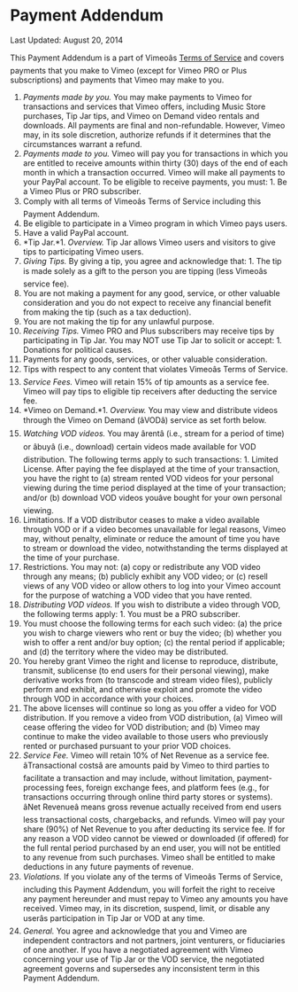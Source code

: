 Payment Addendum
================

Last Updated: August 20, 2014

 This Payment Addendum is a part of Vimeoâ&#128;&#153;s [Terms of Service](/terms) and covers payments that you make to Vimeo (except for Vimeo PRO or Plus subscriptions) and payments that Vimeo may make to you.

1. *Payments made by you.* You may make payments to Vimeo for transactions and services that Vimeo offers, including Music Store purchases, Tip Jar tips, and Vimeo on Demand video rentals and downloads. All payments are final and non-refundable. However, Vimeo may, in its sole discretion, authorize refunds if it determines that the circumstances warrant a refund.
2. *Payments made to you.* Vimeo will pay you for transactions in which you are entitled to receive amounts within thirty (30) days of the end of each month in which a transaction occurred. Vimeo will make all payments to your PayPal account. To be eligible to receive payments, you must: 1. Be a Vimeo Plus or PRO subscriber.
2. Comply with all terms of Vimeoâ&#128;&#153;s Terms of Service including this Payment Addendum.
3. Be eligible to participate in a Vimeo program in which Vimeo pays users.
4. Have a valid PayPal account.
3. *Tip Jar.*1. *Overview.* Tip Jar allows Vimeo users and visitors to give tips to participating Vimeo users.
2. *Giving Tips.* By giving a tip, you agree and acknowledge that: 1. The tip is made solely as a gift to the person you are tipping (less Vimeoâ&#128;&#153;s service fee).
2. You are not making a payment for any good, service, or other valuable consideration and you do not expect to receive any financial benefit from making the tip (such as a tax deduction).
3. You are not making the tip for any unlawful purpose.
3. *Receiving Tips.* Vimeo PRO and Plus subscribers may receive tips by participating in Tip Jar. You may NOT use Tip Jar to solicit or accept: 1. Donations for political causes.
2. Payments for any goods, services, or other valuable consideration.
3. Tips with respect to any content that violates Vimeoâ&#128;&#153;s Terms of Service.
4. *Service Fees.* Vimeo will retain 15% of tip amounts as a service fee. Vimeo will pay tips to eligible tip receivers after deducting the service fee.
4. *Vimeo on Demand.*1. *Overview.* You may view and distribute videos through the Vimeo on Demand (â&#128;&#156;VODâ&#128;&#157;) service as set forth below.
2. *Watching VOD videos.* You may â&#128;&#156;rentâ&#128;&#157; (i.e., stream for a period of time) or â&#128;&#156;buyâ&#128;&#157; (i.e., download) certain videos made available for VOD distribution. The following terms apply to such transactions: 1. Limited License. After paying the fee displayed at the time of your transaction, you have the right to (a) stream rented VOD videos for your personal viewing during the time period displayed at the time of your transaction; and/or (b) download VOD videos youâ&#128;&#153;ve bought for your own personal viewing.
2. Limitations. If a VOD distributor ceases to make a video available through VOD or if a video becomes unavailable for legal reasons, Vimeo may, without penalty, eliminate or reduce the amount of time you have to stream or download the video, notwithstanding the terms displayed at the time of your purchase.
3. Restrictions. You may not: (a) copy or redistribute any VOD video through any means; (b) publicly exhibit any VOD video; or (c) resell views of any VOD video or allow others to log into your Vimeo account for the purpose of watching a VOD video that you have rented.
3. *Distributing VOD videos.* If you wish to distribute a video through VOD, the following terms apply: 1. You must be a PRO subscriber.
2. You must choose the following terms for each such video: (a) the price you wish to charge viewers who rent or buy the video; (b) whether you wish to offer a rent and/or buy option; (c) the rental period if applicable; and (d) the territory where the video may be distributed.
3. You hereby grant Vimeo the right and license to reproduce, distribute, transmit, sublicense (to end users for their personal viewing), make derivative works from (to transcode and stream video files), publicly perform and exhibit, and otherwise exploit and promote the video through VOD in accordance with your choices.
4. The above licenses will continue so long as you offer a video for VOD distribution. If you remove a video from VOD distribution, (a) Vimeo will cease offering the video for VOD distribution; and (b) Vimeo may continue to make the video available to those users who previously rented or purchased pursuant to your prior VOD choices.
4. *Service Fee.* Vimeo will retain 10% of Net Revenue as a service fee. â&#128;&#156;Transactional costsâ&#128;&#157; are amounts paid by Vimeo to third parties to facilitate a transaction and may include, without limitation, payment-processing fees, foreign exchange fees, and platform fees (e.g., for transactions occurring through online third party stores or systems). â&#128;&#156;Net Revenueâ&#128;&#157; means gross revenue actually received from end users less transactional costs, chargebacks, and refunds. Vimeo will pay your share (90%) of Net Revenue to you after deducting its service fee. If for any reason a VOD video cannot be viewed or downloaded (if offered) for the full rental period purchased by an end user, you will not be entitled to any revenue from such purchases. Vimeo shall be entitled to make deductions in any future payments of revenue.
5. *Violations.* If you violate any of the terms of Vimeoâ&#128;&#153;s Terms of Service, including this Payment Addendum, you will forfeit the right to receive any payment hereunder and must repay to Vimeo any amounts you have received. Vimeo may, in its discretion, suspend, limit, or disable any userâ&#128;&#153;s participation in Tip Jar or VOD at any time.
6. *General.* You agree and acknowledge that you and Vimeo are independent contractors and not partners, joint venturers, or fiduciaries of one another. If you have a negotiated agreement with Vimeo concerning your use of Tip Jar or the VOD service, the negotiated agreement governs and supersedes any inconsistent term in this Payment Addendum.